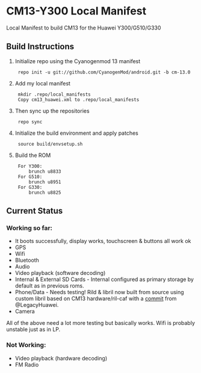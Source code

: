 CM13-Y300 Local Manifest
========================

Local Manifest to build CM13 for the Huawei Y300/G510/G330

Build Instructions
-----------------------------------------------------------------------------

1. Initialize repo using the Cyanogenmod 13 manifest
    
        repo init -u git://github.com/CyanogenMod/android.git -b cm-13.0

2. Add my local manifest

        mkdir .repo/local_manifests
        Copy cm13_huawei.xml to .repo/local_manifests

3. Then sync up the repositories
 
        repo sync

4. Initialize the build environment and apply patches

        source build/envsetup.sh

5. Build the ROM

        For Y300:
            brunch u8833
        For G510:
            brunch u8951
        For G330:
            brunch u8825


Current Status
-----------------------------------------------------------------------------

### Working so far:

* It boots successfully, display works, touchscreen & buttons all work ok
* GPS
* Wifi
* Bluetooth
* Audio
* Video playback (software decoding)
* Internal & External SD Cards - Internal configured as primary storage by default as in previous roms.
* Phone/Data - Needs testing! Rild & libril now built from source using custom libril based on CM13 hardware/ril-caf with a [commit][1] from @LegacyHuawei.
* Camera

All of the above need a lot more testing but basically works. Wifi is probably unstable just as in LP.

### Not Working:

* Video playback (hardware decoding)
* FM Radio

[1]: https://github.com/LegacyHuawei/android_device_huawei_u8860/commit/63474ebe2e33a6fb7ae39f778940b30f9efe917c